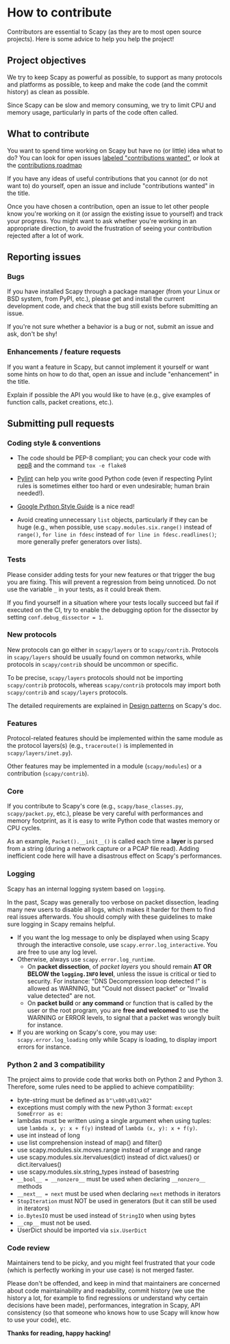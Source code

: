 # How to contribute

Contributors are essential to Scapy (as they are to most open source
projects). Here is some advice to help you help the project!

## Project objectives

We try to keep Scapy as powerful as possible, to support as many
protocols and platforms as possible, to keep and make the code (and
the commit history) as clean as possible.

Since Scapy can be slow and memory consuming, we try to limit CPU and
memory usage, particularly in parts of the code often called.

## What to contribute

You want to spend time working on Scapy but have no (or little)
idea what to do? You can look for open issues
[labeled "contributions wanted"](https://github.com/secdev/scapy/labels/contributions%20wanted), or look at the [contributions roadmap](https://github.com/secdev/scapy/issues/399)

If you have any ideas of useful contributions that you cannot (or do
not want to) do yourself, open an issue and include
"contributions wanted" in the title.

Once you have chosen a contribution, open an issue to let other people
know you're working on it (or assign the existing issue to yourself)
and track your progress. You might want to ask whether you're working
in an appropriate direction, to avoid the frustration of seeing your
contribution rejected after a lot of work.

## Reporting issues

### Bugs

If you have installed Scapy through a package manager (from your Linux
or BSD system, from PyPI, etc.), please get and install the current
development code, and check that the bug still exists before
submitting an issue.

If you're not sure whether a behavior is a bug or not, submit an issue
and ask, don't be shy!

### Enhancements / feature requests

If you want a feature in Scapy, but cannot implement it yourself or
want some hints on how to do that, open an issue and include
"enhancement" in the title.

Explain if possible the API you would like to have (e.g., give examples
of function calls, packet creations, etc.).

## Submitting pull requests

### Coding style & conventions

-   The code should be PEP-8 compliant; you can check your code with
    [pep8](https://pypi.python.org/pypi/pep8) and the command `tox -e flake8`

-   [Pylint](http://www.pylint.org/) can help you write good Python
    code (even if respecting Pylint rules is sometimes either too hard
    or even undesirable; human brain needed!).

-   [Google Python Style Guide](https://google.github.io/styleguide/pyguide.html)
    is a nice read!

-   Avoid creating unnecessary `list` objects, particularly if they
    can be huge (e.g., when possible, use `scapy.modules.six.range()` instead of
    `range()`, `for line in fdesc` instead of `for line in
    fdesc.readlines()`; more generally prefer generators over lists).

### Tests

Please consider adding tests for your new features or that trigger the
bug you are fixing. This will prevent a regression from being
unnoticed. Do not use the variable `_`  in your tests, as it could break them.

If you find yourself in a situation where your tests locally succeed  but 
fail if executed on the CI, try to enable the debugging option for the 
dissector by setting `conf.debug_dissector = 1`.

### New protocols

New protocols can go either in `scapy/layers` or to
`scapy/contrib`. Protocols in `scapy/layers` should be usually found
on common networks, while protocols in `scapy/contrib` should be
uncommon or specific.

To be precise, `scapy/layers` protocols should not be importing `scapy/contrib`
protocols, whereas `scapy/contrib` protocols may import both `scapy/contrib` and
`scapy/layers` protocols.

The detailed requirements are explained in [Design patterns](https://scapy.readthedocs.io/en/latest/build_dissect.html#design-patterns) on Scapy's doc.

### Features

Protocol-related features should be implemented within the same module
as the protocol layers(s) (e.g., `traceroute()` is implemented in
`scapy/layers/inet.py`).

Other features may be implemented in a module (`scapy/modules`) or a
contribution (`scapy/contrib`).

### Core

If you contribute to Scapy's core (e.g., `scapy/base_classes.py`,
`scapy/packet.py`, etc.), please be very careful with performances and
memory footprint, as it is easy to write Python code that wastes
memory or CPU cycles.

As an example, `Packet().__init__()` is called each time a **layer** is
parsed from a string (during a network capture or a PCAP file
read). Adding inefficient code here will have a disastrous effect on
Scapy's performances.

### Logging

Scapy has an internal logging system based on `logging`.

In the past, Scapy was generally too verbose on packet dissection,
leading many new users to disable all logs, which makes it harder for them
to find real issues afterwards. You should comply with these guidelines to
make sure logging in Scapy remains helpful.

-  If you want the log message to only be displayed when using Scapy through
   the interactive console, use `scapy.error.log_interactive`. You are free to
   use any log level.
-  Otherwise, always use `scapy.error.log_runtime`.
   -  On **packet dissection**, of *packet layers*
      you should remain **AT OR BELOW the `logging.INFO` level**, unless the
      issue is critical or tied to security.
      For instance: "DNS Decompression loop detected !" is allowed as WARNING,
      but "Could not dissect packet" or "Invalid value detected" are not.
   -  On **packet build** or **any command** or function that is called by the
      user or the root program, you are **free and welcomed** to use the WARNING
      or ERROR levels, to signal that a packet was wrongly built for instance.
-  If you are working on Scapy's core, you may use: `scapy.error.log_loading`
   only while Scapy is loading, to display import errors for instance.


### Python 2 and 3 compatibility

The project aims to provide code that works both on Python 2 and Python 3. Therefore, some rules need to be applied to achieve compatibility:

-   byte-string must be defined as `b"\x00\x01\x02"`
-   exceptions must comply with the new Python 3 format: `except SomeError as e:`
-   lambdas must be written using a single argument when using tuples: use `lambda x, y: x + f(y)` instead of `lambda (x, y): x + f(y)`.
-   use int instead of long
-   use list comprehension instead of map() and filter()
-   use scapy.modules.six.moves.range instead of xrange and range
-   use scapy.modules.six.itervalues(dict) instead of dict.values() or dict.itervalues()
-   use scapy.modules.six.string_types instead of basestring
-   `__bool__ = __nonzero__` must be used when declaring `__nonzero__` methods
-   `__next__ = next` must be used when declaring `next` methods in iterators
-   `StopIteration` must NOT be used in generators (but it can still be used in iterators)
-   `io.BytesIO` must be used instead of `StringIO` when using bytes
-   `__cmp__` must not be used.
-   UserDict should be imported via `six.UserDict`

### Code review

Maintainers tend to be picky, and you might feel frustrated that your
code (which is perfectly working in your use case) is not merged
faster.

Please don't be offended, and keep in mind that maintainers are
concerned about code maintainability and readability, commit history
(we use the history a lot, for example to find regressions or
understand why certain decisions have been made), performances,
integration in Scapy, API consistency (so that someone who knows how
to use Scapy will know how to use your code), etc.

**Thanks for reading, happy hacking!**
